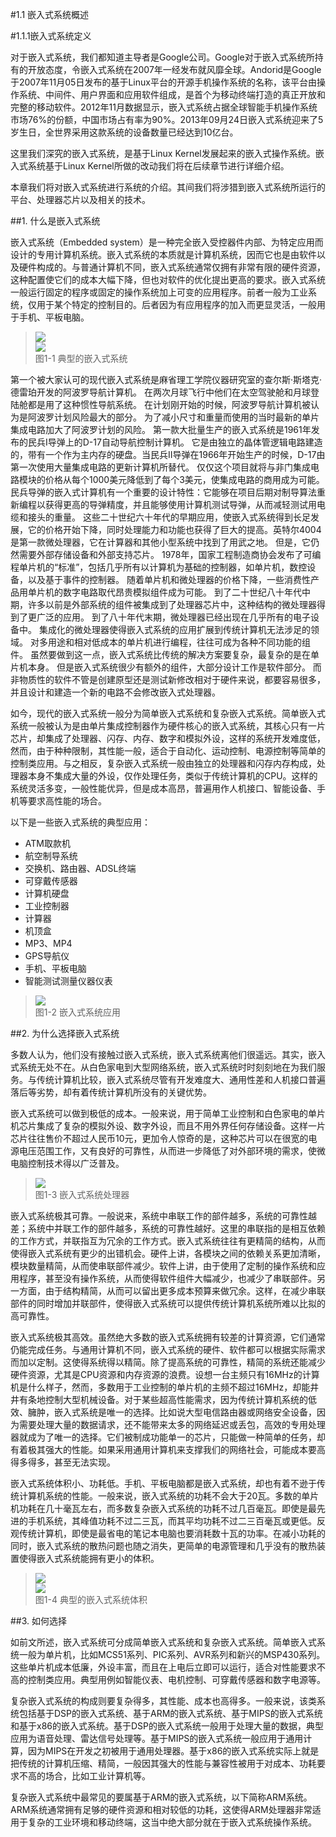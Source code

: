 #1.1 嵌入式系统概述

#1.1.1嵌入式系统定义

对于嵌入式系统，我们都知道主导者是Google公司。Google对于嵌入式系统所持有的开放态度，令嵌入式系统在2007年一经发布就风靡全球。Andorid是Google于2007年11月05日发布的基于Linux平台的开源手机操作系统的名称，该平台由操作系统、中间件、用户界面和应用软件组成，是首个为移动终端打造的真正开放和完整的移动软件。2012年11月数据显示，嵌入式系统占据全球智能手机操作系统市场76%的份额，中国市场占有率为90%。2013年09月24日嵌入式系统迎来了5岁生日，全世界采用这款系统的设备数量已经达到10亿台。

这里我们深究的嵌入式系统，是基于Linux Kernel发展起来的嵌入式操作系统。嵌入式系统基于Linux Kernel所做的改动我们将在后续章节进行详细介绍。

本章我们将对嵌入式系统进行系统的介绍。其间我们将涉猎到嵌入式系统所运行的平台、处理器芯片以及相关的技术。

##1. 什么是嵌入式系统

嵌入式系统（Embedded system）是一种完全嵌入受控器件内部、为特定应用而设计的专用计算机系统。嵌入式系统的本质就是计算机系统，因而它也是由软件以及硬件构成的。与普通计算机不同，嵌入式系统通常仅拥有非常有限的硬件资源，这种配置使它们的成本大幅下降，但也对软件的优化提出更高的要求。嵌入式系统一般运行固定的程序或固定的操作系统加上可变的应用程序。前者一般为工业系统，仅用于某个特定的控制目的。后者因为有应用程序的加入而更显灵活，一般用于手机、平板电脑。

> ![](/images/1-1-a.png)  
> ![](/images/1-1-b.png)  
> 图1-1 典型的嵌入式系统

第一个被大家认可的现代嵌入式系统是麻省理工学院仪器研究室的查尔斯·斯塔克·德雷珀开发的阿波罗导航计算机。
在两次月球飞行中他们在太空驾驶舱和月球登陆舱都是用了这种惯性导航系统。
在计划刚开始的时候，阿波罗导航计算机被认为是阿波罗计划风险最大的部分。
为了减小尺寸和重量而使用的当时最新的单片集成电路加大了阿波罗计划的风险。
第一款大批量生产的嵌入式系统是1961年发布的民兵I导弹上的D-17自动导航控制计算机。
它是由独立的晶体管逻辑电路建造的，带有一个作为主内存的硬盘。当民兵II导弹在1966年开始生产的时候，D-17由第一次使用大量集成电路的更新计算机所替代。
仅仅这个项目就将与非门集成电路模块的价格从每个1000美元降低到了每个3美元，使集成电路的商用成为可能。民兵导弹的嵌入式计算机有一个重要的设计特性：它能够在项目后期对制导算法重新编程以获得更高的导弹精度，并且能够使用计算机测试导弹，从而减轻测试用电缆和接头的重量。
这些二十世纪六十年代的早期应用，使嵌入式系统得到长足发展，它的价格开始下降，同时处理能力和功能也获得了巨大的提高。英特尔4004是第一款微处理器，它在计算器和其他小型系统中找到了用武之地。
但是，它仍然需要外部存储设备和外部支持芯片。
1978年，国家工程制造商协会发布了可编程单片机的“标准”，包括几乎所有以计算机为基础的控制器，如单片机，数控设备，以及基于事件的控制器。
随着单片机和微处理器的价格下降，一些消费性产品用单片机的数字电路取代昂贵模拟组件成为可能。
到了二十世纪八十年代中期，许多以前是外部系统的组件被集成到了处理器芯片中，这种结构的微处理器得到了更广泛的应用。
到了八十年代末期，微处理器已经出现在几乎所有的电子设备中。
集成化的微处理器使得嵌入式系统的应用扩展到传统计算机无法涉足的领域。
对多用途和相对低成本的单片机进行编程，往往可成为各种不同功能的组件。
虽然要做到这一点，嵌入式系统比传统的解决方案要复杂，最复杂的是在单片机本身。
但是嵌入式系统很少有额外的组件，大部分设计工作是软件部分。
而非物质性的软件不管是创建原型还是测试新修改相对于硬件来说，都要容易很多，并且设计和建造一个新的电路不会修改嵌入式处理器。

如今，现代的嵌入式系统一般分为简单嵌入式系统和复杂嵌入式系统。简单嵌入式系统一般被认为是由单片集成控制器作为硬件核心的嵌入式系统，其核心只有一片芯片，却集成了处理器、闪存、内存、数字和模拟外设，这样的系统开发难度低，然而，由于种种限制，其性能一般，适合于自动化、运动控制、电源控制等简单的控制类应用。与之相反，复杂嵌入式系统一般由独立的处理器和闪存内存构成，处理器本身不集成大量的外设，仅作处理任务，类似于传统计算机的CPU。这样的系统灵活多变，一般性能优异，但是成本高昂，普遍用作人机接口、智能设备、手机等要求高性能的场合。

以下是一些嵌入式系统的典型应用：
* ATM取款机
* 航空制导系统
* 交换机、路由器、ADSL终端
* 可穿戴传感器
* 计算机硬盘
* 工业控制器
* 计算器
* 机顶盒
* MP3、MP4
* GPS导航仪
* 手机、平板电脑
* 智能测试测量仪器仪表

> ![](/images/1-2.jpg)  
> 图1-2 嵌入式系统应用

##2. 为什么选择嵌入式系统

多数人认为，他们没有接触过嵌入式系统，嵌入式系统离他们很遥远。其实，嵌入式系统无处不在。从白色家电到大型网络系统，嵌入式系统时时刻刻地在为我们服务。与传统计算机比较，嵌入式系统尽管有开发难度大、通用性差和人机接口普遍落后等劣势，却有着传统计算机所没有的关键优势。

嵌入式系统可以做到极低的成本。一般来说，用于简单工业控制和白色家电的单片机芯片集成了复杂的模拟外设、数字外设，而且不用外界任何存储设备。这样一片芯片往往售价不超过人民币10元，更加令人惊奇的是，这种芯片可以在很宽的电源电压范围工作，又有良好的可靠性，从而进一步降低了对外部环境的需求，使微电脑控制技术得以广泛普及。

> ![](/images/1-3.jpg)  
> 图1-3 嵌入式系统处理器

嵌入式系统极其可靠。一般说来，系统中串联工作的部件越多，系统的可靠性越差；系统中并联工作的部件越多，系统的可靠性越好。这里的串联指的是相互依赖的工作方式，并联指互为冗余的工作方式。嵌入式系统往往有更精简的结构，从而使得嵌入式系统有更少的出错机会。硬件上讲，各模块之间的依赖关系更加清晰，模块数量精简，从而使串联部件减少。软件上讲，由于使用了定制的操作系统和应用程序，甚至没有操作系统，从而使得软件组件大幅减少，也减少了串联部件。另一方面，由于结构精简，从而可以留出更多成本预算来做冗余。这样，在减少串联部件的同时增加并联部件，使得嵌入式系统可以提供传统计算机系统所难以比拟的高可靠性。

嵌入式系统极其高效。虽然绝大多数的嵌入式系统拥有较差的计算资源，它们通常仍能完成任务。与通用计算机不同，嵌入式系统的硬件、软件都可以根据实际需求而加以定制。这使得系统得以精简。除了提高系统的可靠性，精简的系统还能减少硬件资源，尤其是CPU资源和内存资源的浪费。设想一台主频只有16MHz的计算机是什么样子，然而，多数用于工业控制的单片机的主频不超过16MHz，却能井井有条地控制大型机械设备。对于某些超高性能需求，因为传统计算机系统的低效、臃肿，嵌入式系统是唯一的选择。比如说大型电信路由器或网络安全设备，因为需要处理大量的数据请求，还不能带来太多的网络延迟或丢包，高效的专用处理器就成为了唯一的选择。它们被制成功能单一的芯片，只能做一种简单的任务，却有着极其强大的性能。如果采用通用计算机来支撑我们的网络社会，可能成本要高得多得多，甚至无法实现。

嵌入式系统体积小、功耗低。手机、平板电脑都是嵌入式系统，却也有着不逊于传统计算机系统的性能。一般来说，嵌入式系统的功耗不会大于20瓦。多数的单片机功耗在几十毫瓦左右，而多数复杂嵌入式系统的功耗不过几百毫瓦。即使是最先进的手机系统，其峰值功耗不过二三瓦，而其平均功耗不过二三百毫瓦或更低。反观传统计算机，即使是最省电的笔记本电脑也要消耗数十瓦的功率。在减小功耗的同时，嵌入式系统的散热问题也随之消失，更简单的电源管理和几乎没有的散热装置使得嵌入式系统能拥有更小的体积。

> ![](/images/1-4-a.jpg)  
> ![](/images/1-4-b.jpg)  
> 图1-4 典型的嵌入式系统体积

##3. 如何选择

如前文所述，嵌入式系统可分成简单嵌入式系统和复杂嵌入式系统。简单嵌入式系统一般为单片机，比如MCS51系列、PIC系列、AVR系列和新兴的MSP430系列。这些单片机成本低廉，外设丰富，而且在上电后立即可以运行，适合对性能要求不高的控制类应用。典型用例如智能仪表、电机控制、可穿戴传感器和数字电源等。

复杂嵌入式系统的构成则要复杂得多，其性能、成本也高得多。一般来说，该类系统包括基于DSP的嵌入式系统、基于ARM的嵌入式系统、基于MIPS的嵌入式系统和基于x86的嵌入式系统。基于DSP的嵌入式系统一般用于处理大量的数据，典型应用为语音处理、雷达信号处理等。基于MIPS的嵌入式系统一般应用于通用计算，因为MIPS在开发之初被用于通用处理器。基于x86的嵌入式系统实际上就是把传统的计算机压缩、精简，一般因其强大的性能与兼容性被用于对成本、功耗要求不高的场合，比如工业计算机等。

复杂嵌入式系统中最常见的要属基于ARM的嵌入式系统，以下简称ARM系统。ARM系统通常拥有足够的硬件资源和相对较低的功耗，这使得ARM处理器非常适用于复杂的工业环境和移动终端，这当中绝大部分就在于嵌入式系统操作系统。
